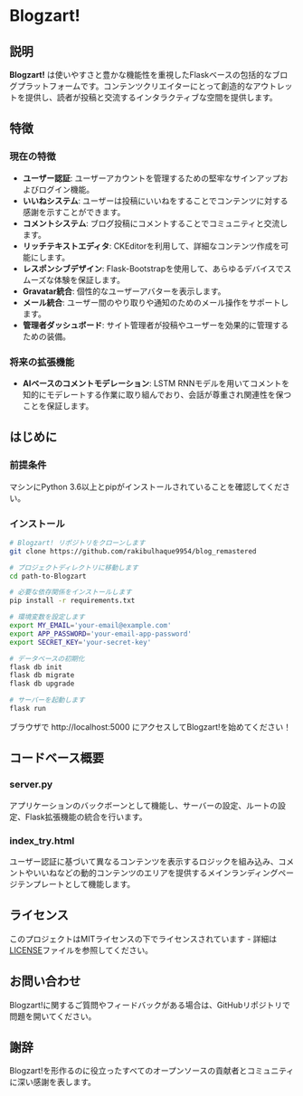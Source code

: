 # Blogzart!

## 説明

**Blogzart!** は使いやすさと豊かな機能性を重視したFlaskベースの包括的なブログプラットフォームです。コンテンツクリエイターにとって創造的なアウトレットを提供し、読者が投稿と交流するインタラクティブな空間を提供します。

## 特徴

### 現在の特徴
- **ユーザー認証**: ユーザーアカウントを管理するための堅牢なサインアップおよびログイン機能。
- **いいねシステム**: ユーザーは投稿にいいねをすることでコンテンツに対する感謝を示すことができます。
- **コメントシステム**: ブログ投稿にコメントすることでコミュニティと交流します。
- **リッチテキストエディタ**: CKEditorを利用して、詳細なコンテンツ作成を可能にします。
- **レスポンシブデザイン**: Flask-Bootstrapを使用して、あらゆるデバイスでスムーズな体験を保証します。
- **Gravatar統合**: 個性的なユーザーアバターを表示します。
- **メール統合**: ユーザー間のやり取りや通知のためのメール操作をサポートします。
- **管理者ダッシュボード**: サイト管理者が投稿やユーザーを効果的に管理するための装備。

### 将来の拡張機能
- **AIベースのコメントモデレーション**: LSTM RNNモデルを用いてコメントを知的にモデレートする作業に取り組んでおり、会話が尊重され関連性を保つことを保証します。

## はじめに

### 前提条件
マシンにPython 3.6以上とpipがインストールされていることを確認してください。

### インストール

```bash
# Blogzart! リポジトリをクローンします
git clone https://github.com/rakibulhaque9954/blog_remastered

# プロジェクトディレクトリに移動します
cd path-to-Blogzart

# 必要な依存関係をインストールします
pip install -r requirements.txt

# 環境変数を設定します
export MY_EMAIL='your-email@example.com'
export APP_PASSWORD='your-email-app-password'
export SECRET_KEY='your-secret-key'

# データベースの初期化
flask db init
flask db migrate
flask db upgrade

# サーバーを起動します
flask run
```
ブラウザで http://localhost:5000 にアクセスしてBlogzart!を始めてください！

## コードベース概要

### server.py
アプリケーションのバックボーンとして機能し、サーバーの設定、ルートの設定、Flask拡張機能の統合を行います。

### index_try.html
ユーザー認証に基づいて異なるコンテンツを表示するロジックを組み込み、コメントやいいねなどの動的コンテンツのエリアを提供するメインランディングページテンプレートとして機能します。

## ライセンス

このプロジェクトはMITライセンスの下でライセンスされています - 詳細は[LICENSE](https://github.com/rakibulhaque9954/blog_remastered/blob/2067516a1ceb3aff915fc2cd47be07df46cf7bb6/MIT_LICENSE_Rakibul_Haque.txt)ファイルを参照してください。

## お問い合わせ

Blogzart!に関するご質問やフィードバックがある場合は、GitHubリポジトリで問題を開いてください。

## 謝辞

Blogzart!を形作るのに役立ったすべてのオープンソースの貢献者とコミュニティに深い感謝を表します。
